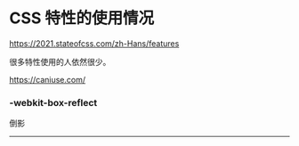 


# CSS 特性的使用情况

https://2021.stateofcss.com/zh-Hans/features

很多特性使用的人依然很少。

https://caniuse.com/



### -webkit-box-reflect

倒影


---


